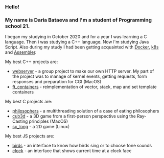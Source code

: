 ### Hello!
### My name is Daria Bataeva and I'm a student of Programming school 21.
I began my studying in October 2020 and for a year I was learning a C language. Then i was studying a C++ language. Now I'm studying Java Script.
Also during my study I had been getting acquainted with [Docker](https://github.com/dbataeva/ft_server), [k8s](https://github.com/dbataeva/ft_services) and [Assembler](https://github.com/dbataeva/libasm).

My best C++ projects are:
- [webserver](https://github.com/dbataeva/webserver) - a group project to make our own HTTP server. My part of the project was to manage of kernel events, getting requests, form responses and preparation for CGI (MacOS)
- [ft_containers](https://github.com/dbataeva/ft_containers) - reimplementation of vector, stack, map and set template containers

My best C projects are: 
- [philosophers](https://github.com/dbataeva/philosophers) - a multithreading solution of a case of eating philosophers
- [cub3d](https://github.com/dbataeva/cub3d) - a 3D game from a first-person perspective using the Ray-Casting principles (MacOS)
- [so_long](https://github.com/dbataeva/so_long) - a 2D game (Linux)

My best JS projects are:
- [birds](https://github.com/dbataeva/JS30/tree/main/birds) - an interface to know how birds sing or to choose fone sounds
- [clock](https://github.com/dbataeva/JS30/tree/main/clock) - an interface that shows current time at a clock face
<!-- 
[![Top Langs](https://github-readme-stats.vercel.app/api/top-langs/?username=dbataeva&layout=compact)](https://github.com/anuraghazra/github-readme-stats) -->

<!--
**dbataeva/dbataeva** is a ✨ _special_ ✨ repository because its `README.md` (this file) appears on your GitHub profile.

Here are some ideas to get you started:

- 🔭 I’m currently working on ...
- 🌱 I’m currently learning ...
- 👯 I’m looking to collaborate on ...
- 🤔 I’m looking for help with ...
- 💬 Ask me about ...
- 📫 How to reach me: ...
- 😄 Pronouns: ...
- ⚡ Fun fact: ...
-->
